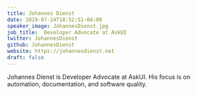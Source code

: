 ```yaml
---
title: Johannes Dienst
date: 2019-07-24T18:52:51-04:00
speaker_image: JohannesDienst.jpg
job_title:  Developer Advocate at AskUI
twitter: JohannesDienst
github: JohannesDienst
website: https://johannesdienst.net
draft: false
---
```


Johannes Dienst is Developer Advocate at AskUI. His focus is on automation, documentation, and software quality.
